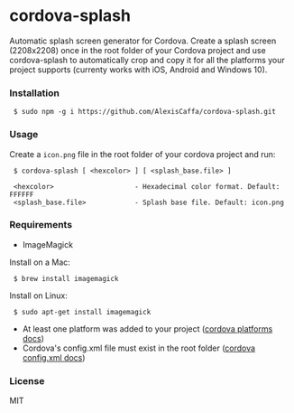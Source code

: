 # cordova-splash

Automatic splash screen generator for Cordova. Create a splash screen (2208x2208) once in the root folder of your Cordova project and use cordova-splash to automatically crop and copy it for all the platforms your project supports (currenty works with iOS, Android and Windows 10).

### Installation

     $ sudo npm -g i https://github.com/AlexisCaffa/cordova-splash.git 

### Usage

Create a ```icon.png``` file in the root folder of your cordova project and run:

     $ cordova-splash [ <hexcolor> ] [ <splash_base.file> ]
     
     <hexcolor>                    - Hexadecimal color format. Default: FFFFFF
     <splash_base.file>            - Splash base file. Default: icon.png


### Requirements

- ImageMagick

Install on a Mac:

     $ brew install imagemagick
     
Install on Linux:

     $ sudo apt-get install imagemagick

- At least one platform was added to your project ([cordova platforms docs](http://cordova.apache.org/docs/en/3.4.0/guide_platforms_index.md.html#Platform%20Guides))
- Cordova's config.xml file must exist in the root folder ([cordova config.xml docs](http://cordova.apache.org/docs/en/3.4.0/config_ref_index.md.html#The%20config.xml%20File))

### License

MIT
